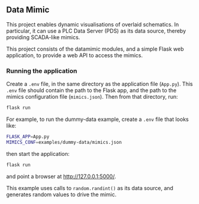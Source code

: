 ## Data Mimic

This project enables dynamic visualisations of overlaid schematics.  In particular, it can use a PLC Data Server (PDS) as its data source, thereby providing SCADA-like mimics.

This project consists of the datamimic modules, and a simple Flask web application, to provide a web API to access the mimics.

### Running the application

Create a `.env` file, in the same directory as the application file (`App.py`).  This `.env` file should contain the path to the Flask app, and the path to the mimics configuration file (`mimics.json`).  Then from that directory, run:

```bash
flask run
```

For example, to run the dummy-data example, create a `.env` file that looks like:

```bash
FLASK_APP=App.py
MIMICS_CONF=examples/dummy-data/mimics.json
```

then start the application:

```bash
flask run
```

and point a browser at http://127.0.0.1:5000/.

This example uses calls to `random.randint()` as its data source, and generates random values to drive the mimic.

